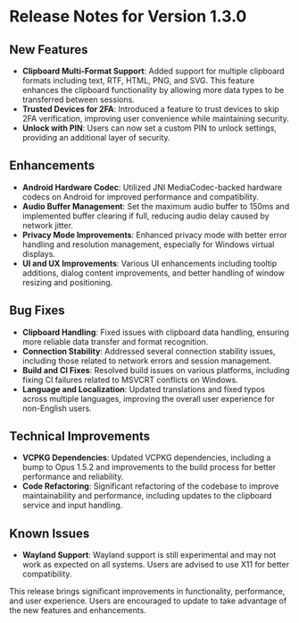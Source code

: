# Release Notes for Version 1.3.0

## New Features
- **Clipboard Multi-Format Support**: Added support for multiple clipboard formats including text, RTF, HTML, PNG, and SVG. This feature enhances the clipboard functionality by allowing more data types to be transferred between sessions.
- **Trusted Devices for 2FA**: Introduced a feature to trust devices to skip 2FA verification, improving user convenience while maintaining security.
- **Unlock with PIN**: Users can now set a custom PIN to unlock settings, providing an additional layer of security.

## Enhancements
- **Android Hardware Codec**: Utilized JNI MediaCodec-backed hardware codecs on Android for improved performance and compatibility.
- **Audio Buffer Management**: Set the maximum audio buffer to 150ms and implemented buffer clearing if full, reducing audio delay caused by network jitter.
- **Privacy Mode Improvements**: Enhanced privacy mode with better error handling and resolution management, especially for Windows virtual displays.
- **UI and UX Improvements**: Various UI enhancements including tooltip additions, dialog content improvements, and better handling of window resizing and positioning.

## Bug Fixes
- **Clipboard Handling**: Fixed issues with clipboard data handling, ensuring more reliable data transfer and format recognition.
- **Connection Stability**: Addressed several connection stability issues, including those related to network errors and session management.
- **Build and CI Fixes**: Resolved build issues on various platforms, including fixing CI failures related to MSVCRT conflicts on Windows.
- **Language and Localization**: Updated translations and fixed typos across multiple languages, improving the overall user experience for non-English users.

## Technical Improvements
- **VCPKG Dependencies**: Updated VCPKG dependencies, including a bump to Opus 1.5.2 and improvements to the build process for better performance and reliability.
- **Code Refactoring**: Significant refactoring of the codebase to improve maintainability and performance, including updates to the clipboard service and input handling.

## Known Issues
- **Wayland Support**: Wayland support is still experimental and may not work as expected on all systems. Users are advised to use X11 for better compatibility.

This release brings significant improvements in functionality, performance, and user experience. Users are encouraged to update to take advantage of the new features and enhancements.